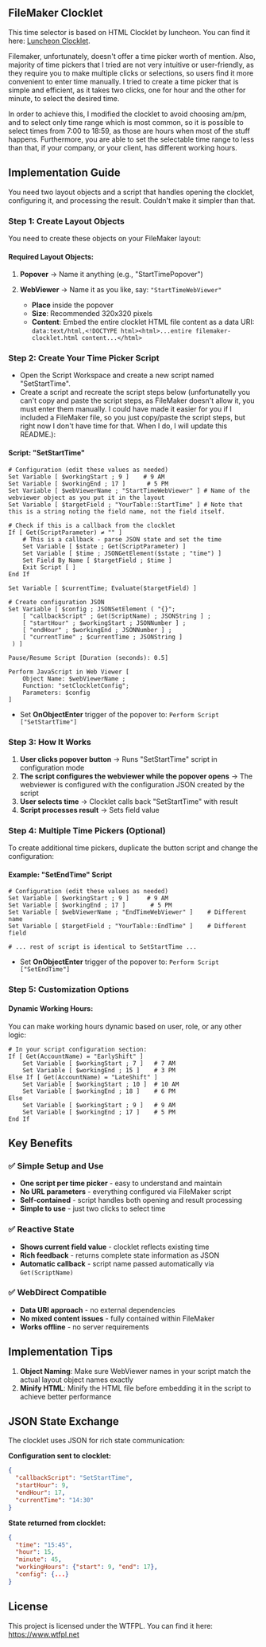 ## FileMaker Clocklet

This time selector is based on HTML Clocklet by luncheon. You can find it here: [Luncheon Clocklet](https://github.com/luncheon/clocklet).

Filemaker, unfortunately, doesn't offer a time picker worth of mention. Also, majority of time pickers that I tried are not very intuitive or user-friendly, as they require you to make multiple clicks or selections, so users find it more convenient to enter time manually. I tried to create a time picker that is simple and efficient, as it takes two clicks, one for hour and the other for minute, to select the desired time. 

In order to achieve this, I modified the clocklet to avoid choosing am/pm, and to select only time range which is most common, so it is possible to select times from 7:00 to 18:59, as those are  hours when most of the stuff happens. Furthermore, you are able to set the selectable time range to less than that, if your company, or your client, has different working hours.

## Implementation Guide

You need two layout objects and a script that handles opening the clocklet, configuring it, and processing the result. Couldn't make it simpler than that.

### Step 1: Create Layout Objects

You need to create these objects on your FileMaker layout:

#### Required Layout Objects:
1. **Popover** → Name it anything (e.g., "StartTimePopover")

2. **WebViewer** → Name it as you like, say: `"StartTimeWebViewer"`
   - **Place** inside the popover
   - **Size**: Recommended 320x320 pixels
   - **Content**: Embed the entire clocklet HTML file content as a data URI: `data:text/html,<!DOCTYPE html><html>...entire filemaker-clocklet.html content...</html>`

### Step 2: Create Your Time Picker Script
- Open the Script Workspace and create a new script named "SetStartTime".
- Create a script and recreate the script steps below (unfortunatelly you can't copy and paste the script steps, as FileMaker doesn't allow it, you must enter them manually. I could have made it easier for you if I included a FileMaker file, so you just copy/paste the script steps, but right now I don't have time for that. When I do, I will update this README.):

#### Script: "SetStartTime"
```
# Configuration (edit these values as needed)
Set Variable [ $workingStart ; 9 ]    # 9 AM
Set Variable [ $workingEnd ; 17 ]      # 5 PM  
Set Variable [ $webViewerName ; "StartTimeWebViewer" ] # Name of the webviewer object as you put it in the layout
Set Variable [ $targetField ; "YourTable::StartTime" ] # Note that this is a string noting the field name, not the field itself.

# Check if this is a callback from the clocklet
If [ Get(ScriptParameter) ≠ "" ]
    # This is a callback - parse JSON state and set the time
    Set Variable [ $state ; Get(ScriptParameter) ]
    Set Variable [ $time ; JSONGetElement($state ; "time") ]
    Set Field By Name [ $targetField ; $time ]
    Exit Script [ ]
End If

Set Variable [ $currentTime; Evaluate($targetField) ]

# Create configuration JSON
Set Variable [ $config ; JSONSetElement ( "{}";
    [ "callbackScript" ; Get(ScriptName) ; JSONString ] ;
    [ "startHour" ; $workingStart ; JSONNumber ] ;
    [ "endHour" ; $workingEnd ; JSONNumber ] ;
    [ "currentTime" ; $currentTime ; JSONString ]
 ) ]
    
Pause/Resume Script [Duration (seconds): 0.5]

Perform JavaScript in Web Viewer [ 
    Object Name: $webViewerName ; 
    Function: "setClockletConfig";
    Parameters: $config 
]

```
- Set **OnObjectEnter** trigger of the popover to: `Perform Script ["SetStartTime"]`

### Step 3: How It Works

1. **User clicks popover button** → Runs "SetStartTime" script in configuration mode 
2. **The script configures the webviewer while the popover opens** → The webviewer is configured with the configuration JSON created by the script
3. **User selects time** → Clocklet calls back "SetStartTime" with result
4. **Script processes result** → Sets field value

### Step 4: Multiple Time Pickers (Optional)

To create additional time pickers, duplicate the button script and change the configuration:

#### Example: "SetEndTime" Script
```
# Configuration (edit these values as needed)
Set Variable [ $workingStart ; 9 ]     # 9 AM
Set Variable [ $workingEnd ; 17 ]       # 5 PM
Set Variable [ $webViewerName ; "EndTimeWebViewer" ]    # Different name
Set Variable [ $targetField ; "YourTable::EndTime" ]    # Different field

# ... rest of script is identical to SetStartTime ...
```

- Set **OnObjectEnter** trigger of the popover to: `Perform Script ["SetEndTime"]`

### Step 5: Customization Options

#### Dynamic Working Hours:
You can make working hours dynamic based on user, role, or any other logic:

```
# In your script configuration section:
If [ Get(AccountName) = "EarlyShift" ]
    Set Variable [ $workingStart ; 7 ]   # 7 AM
    Set Variable [ $workingEnd ; 15 ]    # 3 PM
Else If [ Get(AccountName) = "LateShift" ]  
    Set Variable [ $workingStart ; 10 ]  # 10 AM
    Set Variable [ $workingEnd ; 18 ]    # 6 PM
Else
    Set Variable [ $workingStart ; 9 ]   # 9 AM
    Set Variable [ $workingEnd ; 17 ]    # 5 PM
End If
```

## Key Benefits

### ✅ **Simple Setup and Use**
- **One script per time picker** - easy to understand and maintain
- **No URL parameters** - everything configured via FileMaker script
- **Self-contained** - script handles both opening and result processing
- **Simple to use** - just two clicks to select time

### ✅ **Reactive State**
- **Shows current field value** - clocklet reflects existing time
- **Rich feedback** - returns complete state information as JSON
- **Automatic callback** - script name passed automatically via `Get(ScriptName)`

### ✅ **WebDirect Compatible**
- **Data URI approach** - no external dependencies
- **No mixed content issues** - fully contained within FileMaker
- **Works offline** - no server requirements

## Implementation Tips

1. **Object Naming**: Make sure WebViewer names in your script match the actual layout object names exactly
2. **Minify HTML**: Minify the HTML file before embedding it in the script to achieve better performance

## JSON State Exchange

The clocklet uses JSON for rich state communication:

**Configuration sent to clocklet:**
```json
{
  "callbackScript": "SetStartTime",
  "startHour": 9,
  "endHour": 17,
  "currentTime": "14:30"
}
```

**State returned from clocklet:**
```json
{
  "time": "15:45",
  "hour": 15,
  "minute": 45,
  "workingHours": {"start": 9, "end": 17},
  "config": {...}
}
```

## License

This project is licensed under the WTFPL. You can find it here: https://www.wtfpl.net
